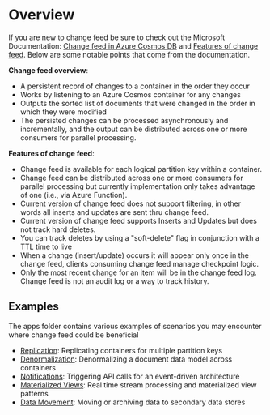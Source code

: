 # Overview

If you are new to change feed be sure to check out the Microsoft Documentation: [Change feed in Azure Cosmos DB](https://docs.microsoft.com/en-us/azure/cosmos-db/change-feed) and [Features of change feed](https://docs.microsoft.com/en-us/azure/cosmos-db/change-feed#features-of-change-feed). Below are some notable points that come from the documentation.

**Change feed overview**:

* A persistent record of changes to a container in the order they occur
* Works by listening to an Azure Cosmos container for any changes
* Outputs the sorted list of documents that were changed in the order in which they were modified
* The persisted changes can be processed asynchronously and incrementally, and the output can be distributed across one or more consumers for parallel processing.

**Features of change feed**:

* Change feed is available for each logical partition key within a container.
* Change feed can be distributed across one or more consumers for parallel processing but currently implementation only takes advantage of one (i.e., via Azure Function).
* Current version of change feed does not support filtering, in other words all inserts and updates are sent thru change feed.
* Current version of change feed supports Inserts and Updates but does not track hard deletes.
* You can track deletes by using a "soft-delete" flag in conjunction with a TTL time to live
* When a change (insert/update) occurs it will appear only once in the change feed, clients consuming change feed manage checkpoint logic.
* Only the most recent change for an item will be in the change feed log. Change feed is not an audit log or a way to track history.

## Examples

The apps folder contains various examples of scenarios you may encounter where change feed could be beneficial

* [Replication](./examples/Replication/README.md): Replicating containers for multiple partition keys
* [Denormalization](./examples/Denormalization/README.md): Denormalizing a document data model across containers
* [Notifications](./examples/Notifications/README.md): Triggering API calls for an event-driven architecture
* [Materialized Views](./examples/MaterializedViews/README.md): Real time stream processing and materialized view patterns
* [Data Movement](./examples/DataMovement/README.md): Moving or archiving data to secondary data stores
